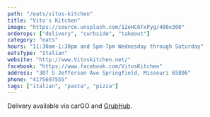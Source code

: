 ```yaml
---
path: "/eats/vitos-kitchen"
title: "Vito's Kitchen"
image: "https://source.unsplash.com/12eHC6FxPyg/400x300"
orderops: ["delivery", "curbside", "takeout"]
category: "eats"
hours: "11:30am-1:30pm and 5pm-7pm Wednesday through Saturday"
eatsType: "Italian"
website: "http://www.Vitoskitchen.net/"
facebook: "https://www.facebook.com/VitosKitchen"
address: "307 S Jefferson Ave Springfield, Missouri 65806"
phone: "4175697555"
tags: ["italian", "pasta", "pizza"]
---
```


Delivery available via carGO and [GrubHub](https://www.grubhub.com/restaurant/vitos-kitchen-307-s-jefferson-ave-springfield/730392).
